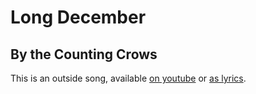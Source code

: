 # Long December
## By the Counting Crows

This is an outside song, available [on
youtube](https://www.youtube.com/watch?v=1D5PtyrewSs) or [as
lyrics](https://www.azlyrics.com/lyrics/countingcrows/alongdecember.html).
